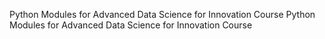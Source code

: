 Python Modules for Advanced Data Science for Innovation Course
Python Modules for Advanced Data Science for Innovation Course
